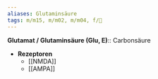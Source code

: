 ```yaml
---
aliases: Glutaminsäure
tags: m/m15, m/m02, m/m04, f/🧪
---
```

**Glutamat / Glutaminsäure (Glu, E)**:: Carbonsäure
- **Rezeptoren**
	- [[NMDA]]
	- [[AMPA]]